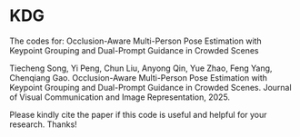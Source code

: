 # KDG
The codes for: Occlusion-Aware Multi-Person Pose Estimation with Keypoint Grouping and Dual-Prompt Guidance in Crowded Scenes

Tiecheng Song, Yi Peng, Chun Liu, Anyong Qin, Yue Zhao, Feng Yang, Chenqiang Gao. Occlusion-Aware Multi-Person Pose Estimation with Keypoint Grouping and Dual-Prompt Guidance in Crowded Scenes. Journal of Visual Communication and Image Representation, 2025.

Please kindly cite the paper if this code is useful and helpful for your research. Thanks!
